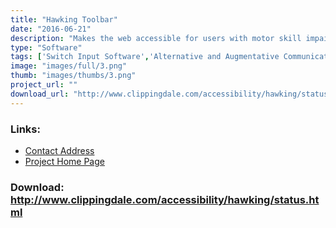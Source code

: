 ```yaml
---
title: "Hawking Toolbar"
date: "2016-06-21"
description: "Makes the web accessible for users with motor skill impairments"
type: "Software"
tags: ['Switch Input Software','Alternative and Augmentative Communication','Accessing the Web' ]
image: "images/full/3.png"
thumb: "images/thumbs/3.png"
project_url: ""
download_url: "http://www.clippingdale.com/accessibility/hawking/status.html"
---
```



### Links:
- <a href="mailto:brett.clippingdale@gmail.com">Contact Address</a>
- <a href="http://www.clippingdale.com/accessibility/hawking/hawking.html">Project Home Page</a>

### Download: http://www.clippingdale.com/accessibility/hawking/status.html 